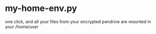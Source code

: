 # my-home-env.py
one click, and all your files from your encrypted pendrive are mounted in your /home/user
